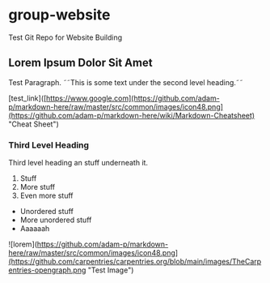 # group-website
Test Git Repo for Website Building

## Lorem Ipsum Dolor Sit Amet

Test Paragraph. ˜˜This is some text under the second level heading.˜˜ 

[test_link]([https://www.google.com](https://github.com/adam-p/markdown-here/raw/master/src/common/images/icon48.png](https://github.com/adam-p/markdown-here/wiki/Markdown-Cheatsheet) "Cheat Sheet")

### Third Level Heading
Third level heading an stuff underneath it.

1. Stuff
2. More stuff
3. Even more stuff

- Unordered stuff
- More unordered stuff
- Aaaaaah

![lorem](https://github.com/adam-p/markdown-here/raw/master/src/common/images/icon48.png](https://github.com/carpentries/carpentries.org/blob/main/images/TheCarpentries-opengraph.png "Test Image")
